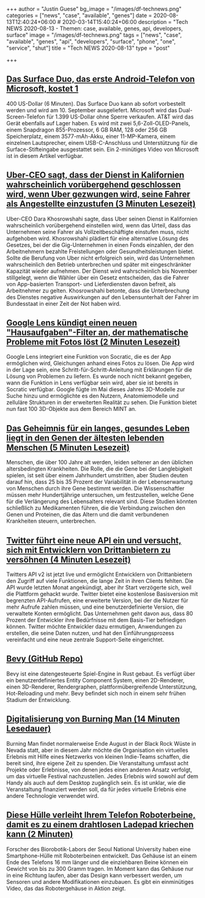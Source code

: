 +++
author = "Justin Guese"
bg_image = "/images/df-technews.png"
categories = ["news", "case", "available", "genes"]
date = 2020-08-13T12:40:24+06:00 # 2020-03-14T15:40:24+06:00
description = "Tech NEWS 2020-08-13 - Themen: case, available, genes, api, developers, surface"
image = "/images/df-technews.png"
tags = ["news", "case", "available", "genes", "api", "developers", "surface", "phone", "one", "service", "shut"]
title = "Tech NEWS 2020-08-13"
type = "post"

+++

## [Das Surface Duo, das erste Android-Telefon von Microsoft, kostet 1](https://arstechnica.com/gadgets/2020/08/microsofts-surface-duo-is-1400-and-comes-with-a-tiny-3600mah-battery//1/01000173e74b9847-e1e43833-2e1b-417c-95e0-dc5cd0f32208-000000/ohADKLv7XGWI8RxzkMUmx9c8lD3TzuR1X7HjUbrUxAI=154)

400 US-Dollar (6 Minuten). Das Surface Duo kann ab sofort vorbestellt werden und wird am 10. September ausgeliefert. Microsoft wird das Dual-Screen-Telefon für 1.399 US-Dollar ohne Sperre verkaufen. AT&T wird das Gerät ebenfalls auf Lager haben. Es wird mit zwei 5,6-Zoll-OLED-Panels, einem Snapdragon 855-Prozessor, 6 GB RAM, 128 oder 256 GB Speicherplatz, einem 3577-mAh-Akku, einer 11-MP-Kamera, einem einzelnen Lautsprecher, einem USB-C-Anschluss und Unterstützung für die Surface-Stifteingabe ausgestattet sein. Ein 2-minütiges Video von Microsoft ist in diesem Artikel verfügbar.

## [Uber-CEO sagt, dass der Dienst in Kalifornien wahrscheinlich vorübergehend geschlossen wird, wenn Uber gezwungen wird, seine Fahrer als Angestellte einzustufen (3 Minuten Lesezeit)](https://www.cnbc.com/2020/08/12/uber-may-shut-down-temporarily-in-california.html/1/01000173e74b9847-e1e43833-2e1b-417c-95e0-dc5cd0f32208-000000/YNNjw9HFKm6Y7UxD1QZBigluVYeS_VoaEkPZu5a-2M4=154)

 Uber-CEO Dara Khosrowshahi sagte, dass Uber seinen Dienst in Kalifornien wahrscheinlich vorübergehend einstellen wird, wenn das Urteil, dass das Unternehmen seine Fahrer als Vollzeitbeschäftigte einstufen muss, nicht aufgehoben wird. Khosrowshahi plädiert für eine alternative Lösung des Gesetzes, bei der die Gig-Unternehmen in einen Fonds einzahlen, der den Arbeitnehmern bezahlte Freistellungen oder Gesundheitsleistungen bietet. Sollte die Berufung von Uber nicht erfolgreich sein, wird das Unternehmen wahrscheinlich den Betrieb unterbrechen und später mit eingeschränkter Kapazität wieder aufnehmen. Der Dienst wird wahrscheinlich bis November stillgelegt, wenn die Wähler über ein Gesetz entscheiden, das die Fahrer von App-basierten Transport- und Lieferdiensten davon befreit, als Arbeitnehmer zu gelten. Khosrowshahi betonte, dass die Unterbrechung des Dienstes negative Auswirkungen auf den Lebensunterhalt der Fahrer im Bundesstaat in einer Zeit der Not haben wird.

## [Google Lens kündigt einen neuen "Hausaufgaben"-Filter an, der mathematische Probleme mit Fotos löst (2 Minuten Lesezeit)](https://interestingengineering.com/google-lens-announces-new-homework-filter-solves-math-problems-with-photo/1/01000173e74b9847-e1e43833-2e1b-417c-95e0-dc5cd0f32208-000000/YIqg4cn9eezn8jsRYZSdrkmvSkSODQR2PHKXF7Q0g_U=154)

 Google Lens integriert eine Funktion von Socratic, die es der App ermöglichen wird, Gleichungen anhand eines Fotos zu lösen. Die App wird in der Lage sein, eine Schritt-für-Schritt-Anleitung mit Erklärungen für die Lösung von Problemen zu liefern. Es wurde noch nicht bekannt gegeben, wann die Funktion in Lens verfügbar sein wird, aber sie ist bereits in Socratic verfügbar. Google fügte im Mai dieses Jahres 3D-Modelle zur Suche hinzu und ermöglichte es den Nutzern, Anatomiemodelle und zelluläre Strukturen in der erweiterten Realität zu sehen. Die Funktion bietet nun fast 100 3D-Objekte aus dem Bereich MINT an.

## [Das Geheimnis für ein langes, gesundes Leben liegt in den Genen der ältesten lebenden Menschen (5 Minuten Lesezeit)](https://singularityhub.com/2020/08/10/the-secret-to-healthy-longevity-is-in-the-genes-of-the-oldest-humans-alive//1/01000173e74b9847-e1e43833-2e1b-417c-95e0-dc5cd0f32208-000000/2hEPg1Q9CyO5thcRpmuT0gUaRmElzW3KOXfj2Nln79E=154)

 Menschen, die über 100 Jahre alt werden, leiden seltener an den üblichen altersbedingten Krankheiten. Die Rolle, die die Gene bei der Langlebigkeit spielen, ist seit über einem Jahrhundert umstritten, aber Studien deuten darauf hin, dass 25 bis 35 Prozent der Variabilität in der Lebenserwartung von Menschen durch ihre Gene bestimmt werden. Die Wissenschaftler müssen mehr Hundertjährige untersuchen, um festzustellen, welche Gene für die Verlängerung des Lebensalters relevant sind. Diese Studien könnten schließlich zu Medikamenten führen, die die Verbindung zwischen den Genen und Proteinen, die das Altern und die damit verbundenen Krankheiten steuern, unterbrechen.

## [Twitter führt eine neue API ein und versucht, sich mit Entwicklern von Drittanbietern zu versöhnen (4 Minuten Lesezeit)](https://www.theverge.com/2020/8/12/21364644/twitter-api-v2-new-access-tiers-developer-portal-support-developers/1/01000173e74b9847-e1e43833-2e1b-417c-95e0-dc5cd0f32208-000000/5V_bbtZlWvcj4-ucHCLZn5nQxsHY7YUzmjaZdbV7-rw=154)

 Twitters API v2 ist jetzt live und ermöglicht Entwicklern von Drittanbietern den Zugriff auf viele Funktionen, die lange Zeit in ihren Clients fehlten. Die API wurde letzten Monat angekündigt, aber ihr Start verzögerte sich, weil die Plattform gehackt wurde. Twitter bietet eine kostenlose Basisversion mit begrenzten API-Aufrufen, eine erweiterte Version, bei der die Nutzer für mehr Aufrufe zahlen müssen, und eine benutzerdefinierte Version, die verwaltete Konten ermöglicht. Das Unternehmen geht davon aus, dass 80 Prozent der Entwickler ihre Bedürfnisse mit dem Basis-Tier befriedigen können. Twitter möchte Entwickler dazu ermutigen, Anwendungen zu erstellen, die seine Daten nutzen, und hat den Einführungsprozess vereinfacht und eine neue zentrale Support-Seite eingerichtet.

## [Bevy (GitHub Repo)](https://github.com/bevyengine/bevy/1/01000173e74b9847-e1e43833-2e1b-417c-95e0-dc5cd0f32208-000000/d_SdoplgaligIKmFvmShkzuf4cjd1dGApZqyN85RWPw=154)

 Bevy ist eine datengesteuerte Spiel-Engine in Rust gebaut. Es verfügt über ein benutzerdefiniertes Entity Component System, einen 2D-Renderer, einen 3D-Renderer, Rendergraphen, plattformübergreifende Unterstützung, Hot-Reloading und mehr. Bevy befindet sich noch in einem sehr frühen Stadium der Entwicklung.

## [Digitalisierung von Burning Man (14 Minuten Lesedauer)](https://techcrunch.com/2020/08/12/digitizing-burning-man//1/01000173e74b9847-e1e43833-2e1b-417c-95e0-dc5cd0f32208-000000/pq1KQ-9BO3Y6zrQkRSNAfnTAWkdeHbI3-_FmiRr4yqs=154)

 Burning Man findet normalerweise Ende August in der Black Rock Wüste in Nevada statt, aber in diesem Jahr möchte die Organisation ein virtuelles Erlebnis mit Hilfe eines Netzwerks von kleinen Indie-Teams schaffen, die bereit sind, ihre eigene Zeit zu spenden. Die Veranstaltung umfasst acht Projekte oder Erlebnisse, von denen jedes einen anderen Ansatz verfolgt, um das virtuelle Festival nachzustellen. Jedes Erlebnis wird sowohl auf dem Handy als auch auf dem Desktop zugänglich sein. Es ist unklar, wie die Veranstaltung finanziert werden soll, da für jedes virtuelle Erlebnis eine andere Technologie verwendet wird.

## [Diese Hülle verleiht Ihrem Telefon Roboterbeine, damit es zu einem drahtlosen Ladepad kriechen kann (2 Minuten)](https://gizmodo.com/this-case-gives-your-phone-robotic-legs-so-it-can-crawl-1844697587/1/01000173e74b9847-e1e43833-2e1b-417c-95e0-dc5cd0f32208-000000/-2_Ot5YXW-qya2r5dO0rlRGsW4bHlIhzMUrSYU4dX_U=154)

 Forscher des Biorobotik-Labors der Seoul National University haben eine Smartphone-Hülle mit Roboterbeinen entwickelt. Das Gehäuse ist an einem Ende des Telefons 16 mm länger und die einziehbaren Beine können ein Gewicht von bis zu 300 Gramm tragen. Im Moment kann das Gehäuse nur in eine Richtung laufen, aber das Design kann verbessert werden, um Sensoren und andere Modifikationen einzubauen. Es gibt ein einminütiges Video, das das Robotergehäuse in Aktion zeigt.


